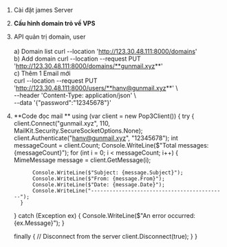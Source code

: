 1) Cài đặt  james Server
2) **Cấu hình domain trỏ về VPS**
3) API quản trị domain, user  
    <br> a) Domain list curl --location 'http://123.30.48.111:8000/domains' <br>
    b) Add domain  curl --location --request PUT 'http://123.30.48.111:8000/domains/**gunmail.xyz**' <br>
    c) Thêm 1 Email mới  <br>
     curl --location --request PUT 'http://123.30.48.111:8000/users/**hanv@gunmail.xyz**' \ <br>
    --header 'Content-Type: application/json' \ <br>
    --data '{"password":"12345678"}' <br>
    

4) **Code đọc mail **
 using (var client = new Pop3Client())
 {
     try
     {  
         client.Connect("gunmail.xyz", 110, MailKit.Security.SecureSocketOptions.None);
         client.Authenticate("hanv@gunmail.xyz", "12345678");
         int messageCount = client.Count;
         Console.WriteLine($"Total messages: {messageCount}");
         for (int i = 0; i < messageCount; i++)
         {
             MimeMessage message = client.GetMessage(i);

             Console.WriteLine($"Subject: {message.Subject}");
             Console.WriteLine($"From: {message.From}");
             Console.WriteLine($"Date: {message.Date}");
             Console.WriteLine("--------------------------------------------");
         }
     }
     catch (Exception ex)
     {
         Console.WriteLine($"An error occurred: {ex.Message}");
     }
     
     finally
     {
         // Disconnect from the server
         client.Disconnect(true);
     }
 }
